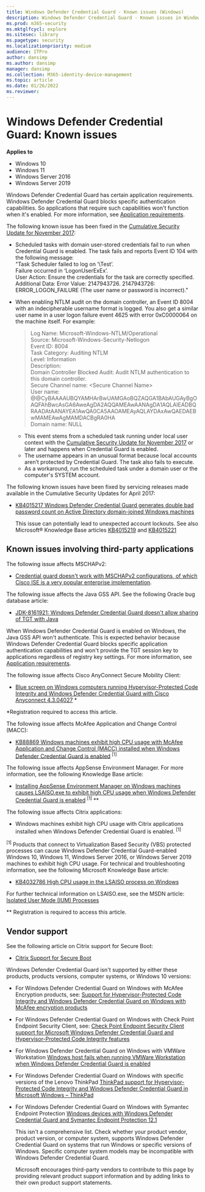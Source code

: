 ```yaml
---
title: Windows Defender Credential Guard - Known issues (Windows)
description: Windows Defender Credential Guard - Known issues in Windows Enterprise
ms.prod: m365-security
ms.mktglfcycl: explore
ms.sitesec: library
ms.pagetype: security
ms.localizationpriority: medium
audience: ITPro
author: dansimp
ms.author: dansimp
manager: dansimp
ms.collection: M365-identity-device-management
ms.topic: article
ms.date: 01/26/2022
ms.reviewer: 
---
```


# Windows Defender Credential Guard: Known issues 

**Applies to**
- Windows 10
- Windows 11
- Windows Server 2016
- Windows Server 2019
 
Windows Defender Credential Guard has certain application requirements. Windows Defender Credential Guard blocks specific authentication capabilities. So applications that require such capabilities won't function when it's enabled. For more information, see [Application requirements](/windows/access-protection/credential-guard/credential-guard-requirements#application-requirements). 

The following known issue has been fixed in the [Cumulative Security Update for November 2017](https://support.microsoft.com/help/4051033):

-  Scheduled tasks with domain user-stored credentials fail to run when Credential Guard is enabled. The task fails and reports Event ID 104 with the following message: <br>
   "Task Scheduler failed to log on ‘\Test’. <br>
   Failure occurred in ‘LogonUserExEx’. <br>
   User Action: Ensure the credentials for the task are correctly specified. <br>
   Additional Data: Error Value: 2147943726. 2147943726: ERROR\_LOGON\_FAILURE (The user name or password is incorrect)."
-  When enabling NTLM audit on the domain controller, an Event ID 8004 with an indecipherable username format is logged. You also get a similar user name in a user logon failure event 4625 with error 0xC0000064 on the machine itself. For example:
   > Log Name: Microsoft-Windows-NTLM/Operational  
    Source: Microsoft-Windows-Security-Netlogon  
    Event ID: 8004  
    Task Category: Auditing NTLM  
    Level:         Information  
    Description:  
    Domain Controller Blocked Audit: Audit NTLM authentication to this domain controller.  
    Secure Channel name: \<Secure Channel Name>  
    User name:  
    @@CyBAAAAUBQYAMHArBwUAMGAoBQZAQGA1BAbAUGAyBgOAQFAhBwcAsGA6AweAgDA2AQQAMEAwAANAgDA1AQLAIEADBQRAADAtAANAYEA1AwQA0CA5AAOAMEAyAQLAYDAxAwQAEDAEBwMAMEAwAgMAMDACBgRA0HA  
    Domain name: NULL
    
    - This event stems from a scheduled task running under local user context with the [Cumulative Security Update for November 2017](https://support.microsoft.com/topic/november-27-2017-kb4051033-os-build-14393-1914-447b6b88-e75d-0a24-9ab9-5dcda687aaf4) or later and happens when Credential Guard is enabled.
    - The username appears in an unusual format because local accounts aren’t protected by Credential Guard. The task also fails to execute.
    - As a workaround, run the scheduled task under a domain user or the computer's SYSTEM account.

The following known issues have been fixed by servicing releases made available in the Cumulative Security Updates for April 2017:

- [KB4015217 Windows Defender Credential Guard generates double bad password count on Active Directory domain-joined Windows machines](https://support.microsoft.com/help/4015217/windows-10-update-kb4015217)

     This issue can potentially lead to unexpected account lockouts. See also Microsoft® Knowledge Base articles [KB4015219](https://support.microsoft.com/help/4015219/windows-10-update-kb4015219) and [KB4015221](https://support.microsoft.com/help/4015221/windows-10-update-kb4015221)


## Known issues involving third-party applications

The following issue affects MSCHAPv2:

- [Credential guard doesn't work with MSCHAPv2 configurations, of which Cisco ISE is a very popular enterprise implementation](https://quickview.cloudapps.cisco.com/quickview/bug/CSCul55352).

The following issue affects the Java GSS API. See the following Oracle bug database article: 

- [JDK-8161921: Windows Defender Credential Guard doesn't allow sharing of TGT with Java](http://bugs.java.com/bugdatabase/view_bug.do?bug_id=8161921)

When Windows Defender Credential Guard is enabled on Windows, the Java GSS API won't authenticate. This is expected behavior because Windows Defender Credential Guard blocks specific application authentication capabilities and won't provide the TGT session key to applications regardless of registry key settings. For more information, see [Application requirements](/windows/access-protection/credential-guard/credential-guard-requirements#application-requirements).

The following issue affects Cisco AnyConnect Secure Mobility Client:

- [Blue screen on Windows computers running Hypervisor-Protected Code Integrity and Windows Defender Credential Guard with Cisco Anyconnect 4.3.04027](https://quickview.cloudapps.cisco.com/quickview/bug/CSCvc66692) \*

*Registration required to access this article. 

The following issue affects McAfee Application and Change Control (MACC):
- [KB88869 Windows machines exhibit high CPU usage with McAfee Application and Change Control (MACC) installed when Windows Defender Credential Guard is enabled](https://kc.mcafee.com/corporate/index?page=content&id=KB88869) <sup>[1]</sup>
   

The following issue affects AppSense Environment Manager.
  For more information, see the following Knowledge Base article:
- [Installing AppSense Environment Manager on Windows machines causes LSAISO.exe to exhibit high CPU usage when Windows Defender Credential Guard is enabled](http://www.appsense.com/kb/160525073917945) <sup>[1]</sup> \**

The following issue affects Citrix applications:
- Windows machines exhibit high CPU usage with Citrix applications installed when Windows Defender Credential Guard is enabled. <sup>[1]</sup>

<sup>[1]</sup> Products that connect to Virtualization Based Security (VBS) protected processes can cause Windows Defender Credential Guard-enabled Windows 10, Windows 11, Windows Server 2016, or Windows Server 2019 machines to exhibit high CPU usage. For technical and troubleshooting information, see the following Microsoft Knowledge Base article:

- [KB4032786 High CPU usage in the LSAISO process on Windows](/troubleshoot/windows-client/performance/lsaiso-process-high-cpu-usage)
    
For further technical information on LSAISO.exe, see the MSDN article: [Isolated User Mode (IUM) Processes](/windows/win32/procthread/isolated-user-mode--ium--processes)
    

  \** Registration is required to access this article.


## Vendor support

See the following article on Citrix support for Secure Boot:
- [Citrix Support for Secure Boot](https://www.citrix.com/blogs/2016/12/08/windows-server-2016-hyper-v-secure-boot-support-now-available-in-xenapp-7-12/)

Windows Defender Credential Guard isn't supported by either these products, products versions, computer systems, or Windows 10 versions:

- For Windows Defender Credential Guard on Windows with McAfee Encryption products, see:
  [Support for Hypervisor-Protected Code Integrity and Windows Defender Credential Guard on Windows with McAfee encryption products](https://kc.mcafee.com/corporate/index?page=content&id=KB86009)

- For Windows Defender Credential Guard on Windows with Check Point Endpoint Security Client, see:
  [Check Point Endpoint Security Client support for Microsoft Windows Defender Credential Guard and Hypervisor-Protected Code Integrity features](https://supportcenter.checkpoint.com/supportcenter/portal?eventSubmit_doGoviewsolutiondetails=&solutionid=sk113912)

- For Windows Defender Credential Guard on Windows with VMWare Workstation
  [Windows host fails when running VMWare Workstation when Windows Defender Credential Guard is enabled](https://kb.vmware.com/selfservice/microsites/search.do?language=en_US&cmd=displayKC&externalId=2146361)

- For Windows Defender Credential Guard on Windows with specific versions of the Lenovo ThinkPad
  [ThinkPad support for Hypervisor-Protected Code Integrity and Windows Defender Credential Guard in Microsoft Windows – ThinkPad](https://support.lenovo.com/in/en/solutions/ht503039)

- For Windows Defender Credential Guard on Windows with Symantec Endpoint Protection
  [Windows devices with Windows Defender Credential Guard and Symantec Endpoint Protection 12.1](https://www.symantec.com/connect/forums/windows-10-device-guard-credentials-guard-and-sep-121)

  This isn't a comprehensive list. Check whether your product vendor, product version, or computer system, supports Windows Defender Credential Guard on systems that run Windows or specific versions of Windows. Specific computer system models may be incompatible with Windows Defender Credential Guard. 

  Microsoft encourages third-party vendors to contribute to this page by providing relevant product support information and by adding links to their own product support statements.
